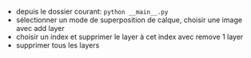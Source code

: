 - depuis le dossier courant: `python __main__.py`
- sélectionner un mode de superposition de calque, choisir une image avec add layer
- choisir un index et supprimer le layer à cet index avec remove 1 layer
- supprimer tous les layers
